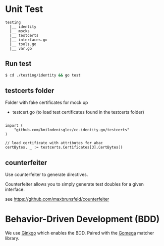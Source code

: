 # Unit Test
    testing
      |__ identity
      |__ mocks
      |__ testcerts
      |__ interfaces.go
      |__ tools.go
      |__ var.go

## Run test
```bash
$ cd ./testing/identity && go test
```

## testcerts folder
Folder with fake certificates for mock up
- testcert.go (to load test certificates found in the testcerts folder)
```golang

import (
	"github.com/kmilodenisglez/cc-identity-go/testcerts"
)

// load certificate with attributes for abac
certBytes, _ := testcerts.Certificates[3].CertBytes()
```

## counterfeiter
Use counterfeiter to generate directives.

Counterfeiter allows you to simply generate test doubles for a given interface.

see https://github.com/maxbrunsfeld/counterfeiter

# Behavior-Driven Development (BDD)
We use [Ginkgo](https://github.com/onsi/ginkgo) which enables the BDD.
Paired with the [Gomega](https://github.com/onsi/gomega) matcher library.